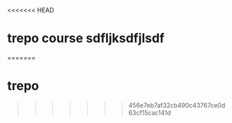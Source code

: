<<<<<<< HEAD
# trepo course sdfljksdfjlsdf
=======
# trepo
>>>>>>> 456e7eb7af32cb490c43767ce0d63cf15cac141d

